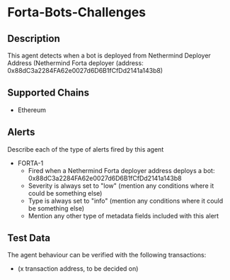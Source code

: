 # Forta-Bots-Challenges

## Description

This agent detects when a bot is deployed from Nethermind Deployer Address (Nethermind Forta deployer (address: 0x88dC3a2284FA62e0027d6D6B1fCfDd2141a143b8)

## Supported Chains

- Ethereum


## Alerts

Describe each of the type of alerts fired by this agent

- FORTA-1
  - Fired when a Nethermind Forta deployer address deploys a bot: 0x88dC3a2284FA62e0027d6D6B1fCfDd2141a143b8
  - Severity is always set to "low" (mention any conditions where it could be something else)
  - Type is always set to "info" (mention any conditions where it could be something else)
  - Mention any other type of metadata fields included with this alert

## Test Data

The agent behaviour can be verified with the following transactions:

- (x transaction address, to be decided on)
